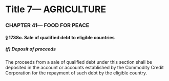 
# Title 7— AGRICULTURE
### CHAPTER 41— FOOD FOR PEACE
#### § 1738o. Sale of qualified debt to eligible countries
##### (f) Deposit of proceeds

The proceeds from a sale of qualified debt under this section shall be deposited in the account or accounts established by the Commodity Credit Corporation for the repayment of such debt by the eligible country.
